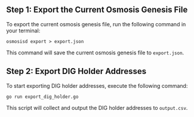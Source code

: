 ## Step 1: Export the Current Osmosis Genesis File
To export the current osmosis genesis file, run the following command in your terminal:

    osmosisd export > export.json

This command will save the current osmosis genesis file to `export.json`.

## Step 2: Export DIG Holder Addresses
To start exporting DIG holder addresses, execute the following command:

    go run export_dig_holder.go
This script will collect and output the DIG holder addresses to `output.csv`.